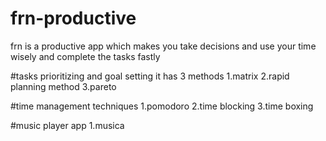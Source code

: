 # frn-productive
frn is a productive app which makes you take decisions and use your time wisely and complete the tasks fastly


#tasks prioritizing and goal setting
it has 3 methods 
    1.matrix
    2.rapid planning method 
    3.pareto
    
#time management techniques
    1.pomodoro
    2.time blocking
    3.time boxing
    
#music player app
    1.musica
